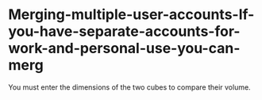 # Merging-multiple-user-accounts-If-you-have-separate-accounts-for-work-and-personal-use-you-can-merg
You must enter the dimensions of the two cubes to compare their volume.
